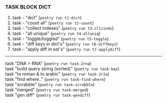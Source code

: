 ### TASK BLOCK DICT  
1. task - "dict" (`postry run t1-dict`)  
2. task - "count all" (`poetry run t2-count`)  
3. task - "collect indexes" (`poetry run t3-cllcindx`)  
4. task - "all unique" (`poetry run t4-alluniq`)
5. task - "toggle/toggled" (`poetry run t5-toggle`)  
6. task - "diff keys in dict's" (`poetry run t6-diffkeys`)
7. task - "apply diff in set's" (`poetry run t7-applydiff`)  
---
task "DNA > RNA" (`poetry run task-2rna`)  
task "build query string (sorted)" (`poetry run task-bqs`)  
task "to roman & to arabic" (`poetry run task-2r2a`)  
task "find where.." (`poetry run task-find-where`)  
task "scrabble" (`poetry run task-scrabble`)  
task "merged" (`poetry run task-merged`)  
task "gen diff" (`poetry run task-gendiff`) 
  

